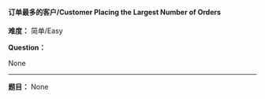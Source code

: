 #### 订单最多的客户/Customer Placing the Largest Number of Orders
**难度：** 简单/Easy

**Question：** 

None

------

**题目：** 
None
